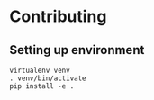 # Contributing

## Setting up environment
```
virtualenv venv
. venv/bin/activate
pip install -e .
```
